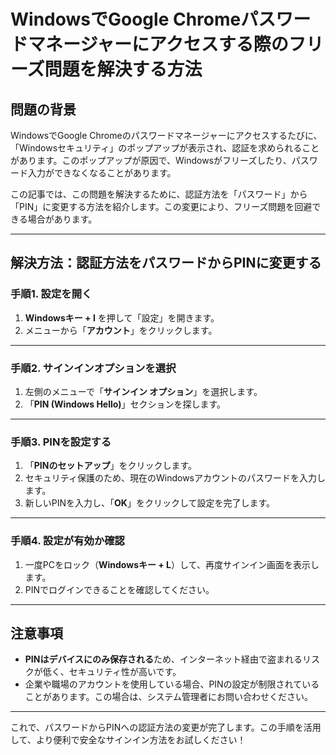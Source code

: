 # **WindowsでGoogle Chromeパスワードマネージャーにアクセスする際のフリーズ問題を解決する方法**

## **問題の背景**
WindowsでGoogle Chromeのパスワードマネージャーにアクセスするたびに、「Windowsセキュリティ」のポップアップが表示され、認証を求められることがあります。このポップアップが原因で、Windowsがフリーズしたり、パスワード入力ができなくなることがあります。

この記事では、この問題を解決するために、認証方法を「パスワード」から「PIN」に変更する方法を紹介します。この変更により、フリーズ問題を回避できる場合があります。

---

## **解決方法：認証方法をパスワードからPINに変更する**

### **手順1. 設定を開く**
1. **Windowsキー + I** を押して「設定」を開きます。
2. メニューから「**アカウント**」をクリックします。

---

### **手順2. サインインオプションを選択**
1. 左側のメニューで「**サインイン オプション**」を選択します。
2. 「**PIN (Windows Hello)**」セクションを探します。

---

### **手順3. PINを設定する**
1. 「**PINのセットアップ**」をクリックします。
2. セキュリティ保護のため、現在のWindowsアカウントのパスワードを入力します。
3. 新しいPINを入力し、「**OK**」をクリックして設定を完了します。

---

### **手順4. 設定が有効か確認**
1. 一度PCをロック（**Windowsキー + L**）して、再度サインイン画面を表示します。
2. PINでログインできることを確認してください。

---

## **注意事項**
- **PINはデバイスにのみ保存される**ため、インターネット経由で盗まれるリスクが低く、セキュリティ性が高いです。
- 企業や職場のアカウントを使用している場合、PINの設定が制限されていることがあります。この場合は、システム管理者にお問い合わせください。

---

これで、パスワードからPINへの認証方法の変更が完了します。この手順を活用して、より便利で安全なサインイン方法をお試しください！

